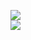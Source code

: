 [![](https://img.shields.io/badge/Made%20With-Github%20Spray-lightgrey.svg?style=for-the-badge&logo=github)](https://github.com/Annihil/github-spray#5022)  
[![](https://i.imgur.com/2DrTn0Z.gif)](https://github.com/Annihil/github-spray)